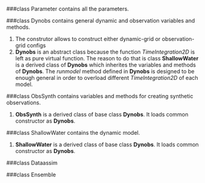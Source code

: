 ###class Parameter contains all the parameters.

###class Dynobs contains general dynamic and observation variables and methods.
1. The construtor allows to construct either dynamic-grid or observation-grid configs
2. **Dynobs** is an abstract class because the function *TimeIntegration2D* is left as pure virtual function. The reason to do that is class **ShallowWater** is a derived class of **Dynobs** which inherites the variables and methods of **Dynobs**. The *runmodel* method defined in **Dynobs** is designed to be enough general in order to overload different *TimeIntegration2D* of each model.

###class ObsSynth contains variables and methods for creating synthetic observations.
1. **ObsSynth** is a derived class of base class **Dynobs**. It loads common constructor as **Dynobs**.

###class ShallowWater contains the dynamic model.
1. **ShallowWater** is a derived class of base class **Dynobs**. It loads common constructor as **Dynobs**.

###class Dataassim


###class Ensemble